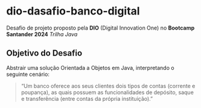 # dio-dasafio-banco-digital

Desafio de projeto proposto pela **DIO** (Digital Innovation One) no **Bootcamp Santander 2024** *Trilha Java* 

## Objetivo do Desafio

Abstrair uma solução Orientada a Objetos em Java, interpretando o seguinte cenário:

> “Um banco oferece aos seus clientes dois tipos de contas (corrente e poupança), as quais possuem as funcionalidades de depósito, saque e transferência (entre contas da própria instituição).”
